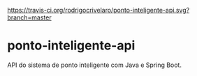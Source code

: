 https://travis-ci.org/rodrigocrivelaro/ponto-inteligente-api.svg?branch=master
# ponto-inteligente-api
API do sistema de ponto inteligente com Java e Spring Boot.

